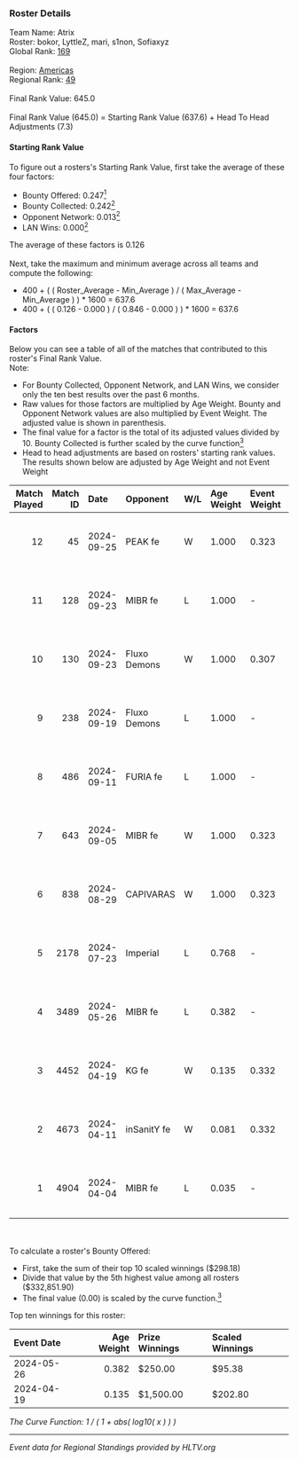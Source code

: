 ### Roster Details<br />
Team Name: Atrix<br />
Roster: bokor, LyttleZ, mari, s1non, Sofiaxyz<br />
Global Rank: [169](../../standings_global_2024_09_26.md)<br />
<br />
Region: [Americas]( ../../standings_americas_2024_09_26.md)<br />
Regional Rank: [49]( ../../standings_americas_2024_09_26.md)<br />
<br />
Final Rank Value:  645.0<br />
<br />
Final Rank Value (645.0) = Starting Rank Value (637.6) + Head To Head Adjustments (7.3)<br />

#### Starting Rank Value<br />
To figure out a rosters's Starting Rank Value, first take the average of these four factors:<br />
- Bounty Offered: 0.247[<sup>1</sup>](#table2)
- Bounty Collected: 0.242[<sup>2</sup>](#table1)
- Opponent Network: 0.013[<sup>2</sup>](#table1)
- LAN Wins: 0.000[<sup>2</sup>](#table1)

The average of these factors is 0.126<br />
<br />
Next, take the maximum and minimum average across all teams and compute the following:<br />
- 400 + ( ( Roster_Average - Min_Average ) / ( Max_Average - Min_Average ) ) * 1600 = 637.6
- 400 + ( ( 0.126 - 0.000 ) / ( 0.846 - 0.000 ) ) * 1600 = 637.6


#### Factors<br />
Below you can see a table of all of the matches that contributed to this roster's Final Rank Value.<br />
Note:<br />

- For Bounty Collected, Opponent Network, and LAN Wins, we consider only the ten best results over the past 6 months.
- Raw values for those factors are multiplied by Age Weight. Bounty and Opponent Network values are also multiplied by Event Weight. The adjusted value is shown in parenthesis.
- The final value for a factor is the total of its adjusted values divided by 10. Bounty Collected is further scaled by the curve function[<sup>3</sup>](#curveFunction)
- Head to head adjustments are based on rosters' starting rank values. The results shown below are adjusted by Age Weight and not Event Weight
<span id="table1"></span><br />


| Match Played | Match ID | Date       | Opponent     | W/L | Age Weight | Event Weight | Bounty Collected | Opponent Network | LAN Wins  | H2H Adj. | Roster                                |
| -: | -: | :- | :- | :- | :- | :- | :- | :- | :- | -: | :- |
|           12 |       45 | 2024-09-25 | PEAK fe      | W   | 1.000      | 0.323        | 0.001 (0.000)    | 0.000 (0.000)    | 0 (0.000) |     8.12 | bokor, LyttleZ, mari, s1non, Sofiaxyz |
|           11 |      128 | 2024-09-23 | MIBR fe      | L   | 1.000      | -            | -                | -                | -         |   -14.59 | bokor, LyttleZ, mari, s1non, Sofiaxyz |
|           10 |      130 | 2024-09-23 | Fluxo Demons | W   | 1.000      | 0.307        | 0.020 (0.006)    | 0.229 (0.070)    | 0 (0.000) |    21.23 | bokor, LyttleZ, mari, s1non, Sofiaxyz |
|            9 |      238 | 2024-09-19 | Fluxo Demons | L   | 1.000      | -            | -                | -                | -         |    -9.85 | bokor, LyttleZ, mari, s1non, Sofiaxyz |
|            8 |      486 | 2024-09-11 | FURIA fe     | L   | 1.000      | -            | -                | -                | -         |   -15.74 | bokor, LyttleZ, mari, s1non, Sofiaxyz |
|            7 |      643 | 2024-09-05 | MIBR fe      | W   | 1.000      | 0.323        | 0.004 (0.001)    | 0.186 (0.060)    | 0 (0.000) |    16.71 | bokor, LyttleZ, mari, s1non, Sofiaxyz |
|            6 |      838 | 2024-08-29 | CAPIVARAS    | W   | 1.000      | 0.323        | 0.000 (0.000)    | 0.000 (0.000)    | 0 (0.000) |     6.54 | bokor, LyttleZ, mari, s1non, Sofiaxyz |
|            5 |     2178 | 2024-07-23 | Imperial     | L   | 0.768      | -            | -                | -                | -         |    -1.40 | bokor, LyttleZ, mari, s1non, Sofiaxyz |
|            4 |     3489 | 2024-05-26 | MIBR fe      | L   | 0.382      | -            | -                | -                | -         |    -5.69 | bokor, LyttleZ, mari, s1non, Sofiaxyz |
|            3 |     4452 | 2024-04-19 | KG fe        | W   | 0.135      | 0.332        | 0.000 (0.000)    | 0.000 (0.000)    | 0 (0.000) |     1.37 | bokor, LyttleZ, mari, s1non, Sofiaxyz |
|            2 |     4673 | 2024-04-11 | inSanitY fe  | W   | 0.081      | 0.332        | 0.000 (0.000)    | 0.114 (0.003)    | 0 (0.000) |     1.16 | bokor, LyttleZ, mari, s1non, Sofiaxyz |
|            1 |     4904 | 2024-04-04 | MIBR fe      | L   | 0.035      | -            | -                | -                | -         |    -0.52 | bokor, LyttleZ, mari, s1non, Sofiaxyz |

<br />
<span id="table2"></span><br />
To calculate a roster's Bounty Offered:<br />

- First, take the sum of their top 10 scaled winnings ($298.18)
- Divide that value by the 5th highest value among all rosters ($332,851.90)
- The final value (0.00) is scaled by the curve function.[<sup>3</sup>](#curveFunction)

Top ten winnings for this roster:<br />

| Event Date | Age Weight | Prize Winnings | Scaled Winnings |
| :- | -: | :- | :- |
| 2024-05-26 |      0.382 | $250.00        | $95.38          |
| 2024-04-19 |      0.135 | $1,500.00      | $202.80         |


<span id="curveFunction"></span>_The Curve Function: 1 / ( 1 + abs( log10( x ) ) )_<br />

---
_Event data for Regional Standings provided by HLTV.org_<br />
